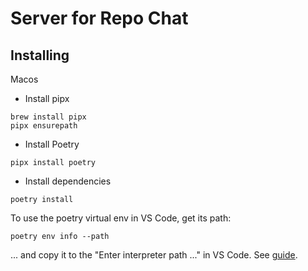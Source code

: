 # Server for Repo Chat

## Installing

Macos

- Install pipx

```
brew install pipx
pipx ensurepath
```

- Install Poetry

```
pipx install poetry
```

- Install dependencies

```
poetry install
```

To use the poetry virtual env in VS Code, get its path:
````
poetry env info --path
````
... and copy it to the "Enter interpreter path ..." in VS Code. See [guide](https://maeda.pm/2024/03/03/python-poetry-and-vs-code-2024/).
